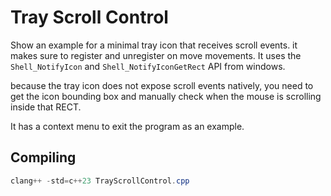 # Tray Scroll Control

Show an example for a minimal tray icon that receives scroll events. 
it makes sure to register and unregister on move movements. 
It uses the `Shell_NotifyIcon` and `Shell_NotifyIconGetRect` API from windows.

because the tray icon does not expose scroll events natively, you need to get the icon 
bounding box and manually check when the mouse is scrolling inside that RECT. 


It has a context menu to exit the program as an example. 

## Compiling
```powershell
clang++ -std=c++23 TrayScrollControl.cpp
```


